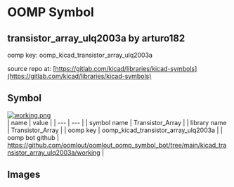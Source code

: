 # OOMP Symbol  
## transistor_array_ulq2003a  by arturo182  
  
oomp key: oomp_kicad_transistor_array_ulq2003a  
  
source repo at: [https://gitlab.com/kicad/libraries/kicad-symbols](https://gitlab.com/kicad/libraries/kicad-symbols)  
## Symbol  
  
[![working.png](working_600.png)](working.png)  
| name | value | 
| --- | --- | 
| symbol name | Transistor_Array | 
| library name | Transistor_Array | 
| oomp key | oomp_kicad_transistor_array_ulq2003a | 
| oomp bot github | https://github.com/oomlout/oomlout_oomp_symbol_bot/tree/main/kicad_transistor_array_ulq2003a/working | 
## Images  
